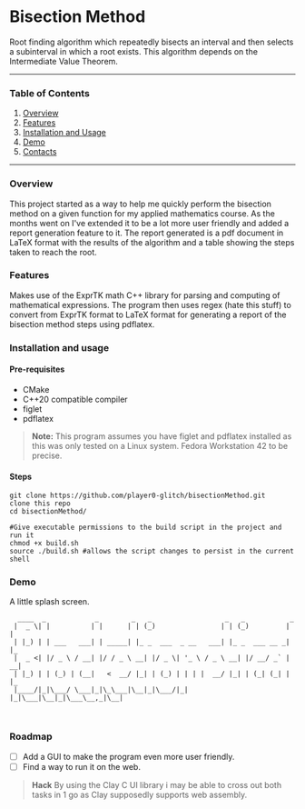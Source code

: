 # Bisection Method

Root finding algorithm which repeatedly bisects an interval and then selects a subinterval in which a root exists. This algorithm depends on the Intermediate Value Theorem.

---
### Table of Contents
1. [Overview](#overview)
2. [Features](#features)
3. [Installation and Usage](#installation-and-usage)
4. [Demo](#demo)
5. [Contacts](#contacts)
---
### Overview
This project started as a way to help me quickly perform the bisection method on a given function for my applied mathematics course. As the months went on I've extended it to be a lot more user friendly and added a report generation feature to it. 
The report generated is a pdf document in LaTeX format with the results of the algorithm and a table showing the steps taken to reach the root.

### Features
Makes use of the ExprTK math C++ library for parsing and computing of mathematical expressions.
The program then uses regex (hate this stuff) to convert from ExprTK format to LaTeX format for generating a report of the bisection method steps using pdflatex.

### Installation and usage
#### Pre-requisites
- CMake 
- C++20 compatible compiler
- figlet 
- pdflatex
> **Note:** This program assumes you have figlet and pdflatex installed as this was only tested on a Linux system. Fedora Workstation 42 to be precise.

#### Steps 

```
git clone https://github.com/player0-glitch/bisectionMethod.git 
clone this repo
cd bisectionMethod/

#Give executable permissions to the build script in the project and run it 
chmod +x build.sh
source ./build.sh #allows the script changes to persist in the current shell
```

### Demo
A little splash screen.
```
  ____  _            _        _   _                  _   _           _   
 |  _ \| |          | |      | | (_)                | | (_)         | |  
 | |_) | | ___   ___| | _____| |_ _  ___  _ __   ___| |_ _  ___ __ _| |_ 
 |  _ <| |/ _ \ / __| |/ / _ \ __| |/ _ \| '_ \ / _ \ __| |/ __/ _` | __|
 | |_) | | (_) | (__|   <  __/ |_| | (_) | | | |  __/ |_| | (_| (_| | |_ 
 |____/|_|\___/ \___|_|\_\___|\__|_|\___/|_| |_|\___|\__|_|\___\__,_|\__|
                                                                         
                                                                         
```

### Roadmap
- [ ] Add a GUI to make the program even more user friendly.
- [ ] Find a way to run it on the web.
> **Hack** By using the Clay C UI library i may be able to cross out both tasks in 1 go as Clay supposedly supports web assembly.
